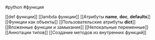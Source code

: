 #python #функция 

[[def функции]]
[[lambda функции]]
[[Атрибуты __name__, __doc__, __defaults__]]
[[Функции как объекты]]
[[Пользовательские атрибуты __dict__]]
[[Вложенные функции и замыкания]]
[[Нелокальные переменные]]
[[Аннотации типов]]
[[Создание методов из внутренних функций]]